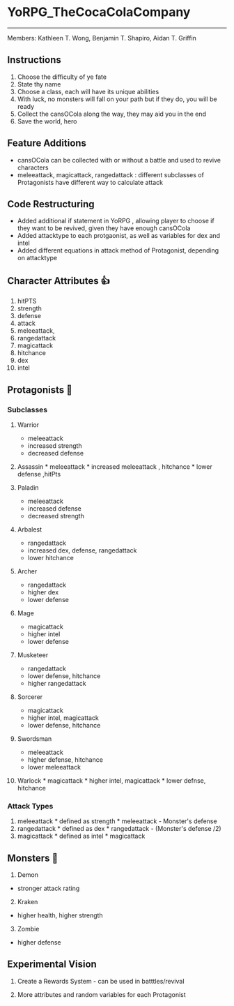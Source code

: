 # YoRPG_TheCocaColaCompany
---
Members: Kathleen T.  Wong, Benjamin T. Shapiro, Aidan T. Griffin

## Instructions
1. Choose the difficulty of ye fate
2. State thy name
3. Choose a class, each will have its unique abilities
4. With luck, no monsters will fall on your path but if they do, you will be ready
5. Collect the cansOCola along the way, they may aid you in the end
6. Save the world, hero

## Feature Additions
  * cansOCola can be collected with or without a battle and used to revive characters
  * meleeattack, magicattack, rangedattack : different subclasses of Protagonists have different way to calculate attack

## Code Restructuring
  * Added additional if statement in YoRPG , allowing player to choose if they want to be revived, given they have enough cansOCola
  * Added attacktype to each protgaonist, as well as variables for dex and intel
  * Added different equations in attack method of Protagonist, depending on attacktype

## Character Attributes :thumbsup:

1. hitPTS
2. strength
3. defense
4. attack
5. meleeattack,
6. rangedattack
7. magicattack
8. hitchance
9. dex
10. intel

## Protagonists :angel:
### Subclasses
 1. Warrior
    * meleeattack
    * increased strength
    *  decreased defense

  2. Assassin
    * meleeattack
    * increased meleeattack , hitchance
    * lower defense ,hitPts

 3. Paladin
    * meleeattack
    * increased defense
    * decreased strength

 4. Arbalest
    * rangedattack
    * increased dex, defense, rangedattack
    * lower hitchance

 5. Archer
    * rangedattack
    * higher dex
    * lower defense

 6. Mage
    * magicattack
    * higher intel
    * lower defense

 7. Musketeer
    * rangedattack
    * lower defense, hitchance
    * higher rangedattack

 8. Sorcerer
    * magicattack
    * higher intel, magicattack
    * lower defense, hitchance

 9. Swordsman
    * meleeattack
    * higher defense, hitchance
    * lower meleeattack

 10. Warlock
    * magicattack
    * higher intel, magicattack
    * lower defnse, hitchance
### Attack Types
  1. meleeattack
    * defined as strength * meleeattack - Monster's defense
  2. rangedattack
    * defined as dex * rangedattack - (Monster's defense /2)
  3. magicattack
    * defined as intel * magicattack

## Monsters :japanese_ogre:

1. Demon
  * stronger attack rating

2. Kraken
  * higher health, higher strength

3. Zombie
  * higher defense



## Experimental Vision

1. Create a Rewards System - can be used in batttles/revival

2. More attributes and random variables for each Protagonist
